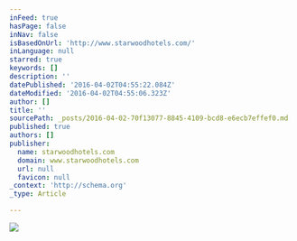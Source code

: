 ```yaml
---
inFeed: true
hasPage: false
inNav: false
isBasedOnUrl: 'http://www.starwoodhotels.com/'
inLanguage: null
starred: true
keywords: []
description: ''
datePublished: '2016-04-02T04:55:22.084Z'
dateModified: '2016-04-02T04:55:06.323Z'
author: []
title: ''
sourcePath: _posts/2016-04-02-70f13077-8845-4109-bcd8-e6ecb7effef0.md
published: true
authors: []
publisher:
  name: starwoodhotels.com
  domain: www.starwoodhotels.com
  url: null
  favicon: null
_context: 'http://schema.org'
_type: Article

---
```

![](https://cdn.atlassbx.com/FB/11042209031391/MMT15021_Q1_SWC_HP_1060x295_1215_EN.jpg)